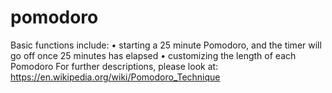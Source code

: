 # pomodoro
Basic functions include: 
• starting a 25 minute Pomodoro, and the timer will go off once 25 minutes has elapsed 
• customizing the length of each Pomodoro 
For further descriptions, please look at: https://en.wikipedia.org/wiki/Pomodoro_Technique 
